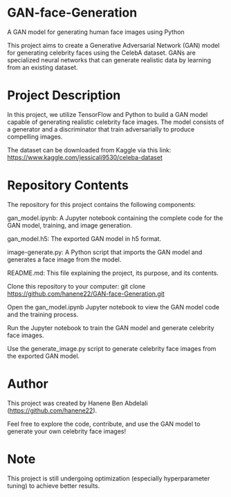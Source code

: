 # GAN-face-Generation
A  GAN model for generating human face images using Python

This project aims to create a Generative Adversarial Network (GAN) model for generating celebrity faces using the CelebA dataset. GANs are specialized neural networks that can generate realistic data by learning from an existing dataset.

# Project Description
In this project, we utilize TensorFlow and Python to build a GAN model capable of generating realistic celebrity face images. The model consists of a generator and a discriminator that train adversarially to produce compelling images.

The dataset can be downloaded from Kaggle via this link: https://www.kaggle.com/jessicali9530/celeba-dataset

# Repository Contents
The repository for this project contains the following components:

gan_model.ipynb: A Jupyter notebook containing the complete code for the GAN model, training, and image generation.

gan_model.h5: The exported GAN model in h5 format.

image-generate.py: A Python script that imports the GAN model and generates a face image from the model.

README.md: This file explaining the project, its purpose, and its contents.

Clone this repository to your computer:  git clone https://github.com/hanene22/GAN-face-Generation.git

Open the gan_model.ipynb Jupyter notebook to view the GAN model code and the training process.

Run the Jupyter notebook to train the GAN model and generate celebrity face images.

Use the generate_image.py script to generate celebrity face images from the exported GAN model.

#  Author
This project was created by Hanene Ben Abdelali (https://github.com/hanene22).

Feel free to explore the code, contribute, and use the GAN model to generate your own celebrity face images!

# Note
This project is still undergoing optimization (especially hyperparameter tuning) to achieve better results.
